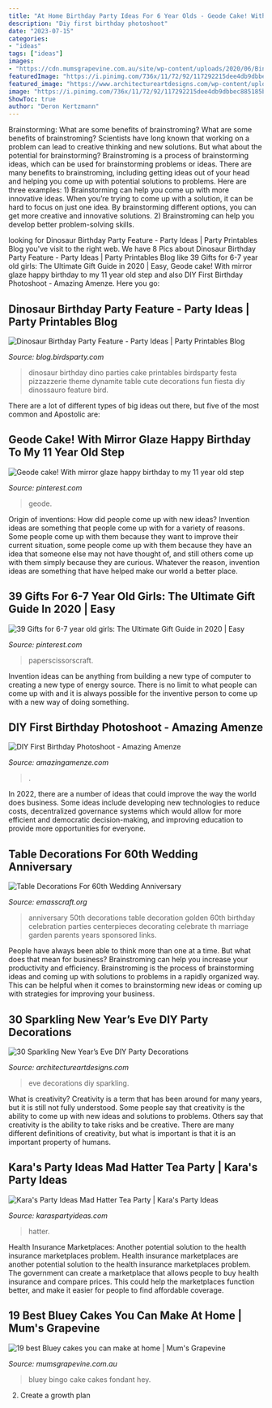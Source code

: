 ```yaml
---
title: "At Home Birthday Party Ideas For 6 Year Olds - Geode Cake! With Mirror Glaze Happy Birthday To My 11 Year Old Step"
description: "Diy first birthday photoshoot"
date: "2023-07-15"
categories:
- "ideas"
tags: ["ideas"]
images:
- "https://cdn.mumsgrapevine.com.au/site/wp-content/uploads/2020/06/Bingo-cake-Bluey.jpg"
featuredImage: "https://i.pinimg.com/736x/11/72/92/117292215dee4db9dbbec885185b15e5.jpg"
featured_image: "https://www.architectureartdesigns.com/wp-content/uploads/2013/12/1918-630x941.jpg"
image: "https://i.pinimg.com/736x/11/72/92/117292215dee4db9dbbec885185b15e5.jpg"
ShowToc: true
author: "Deron Kertzmann"
---
```



Brainstorming: What are some benefits of brainstroming?
What are some benefits of brainstroming? Scientists have long known that working on a problem can lead to creative thinking and new solutions. But what about the potential for brainstorming? Brainstroming is a process of brainstorming ideas, which can be used for brainstorming problems or ideas. There are many benefits to brainstroming, including getting ideas out of your head and helping you come up with potential solutions to problems. Here are three examples: 1) Brainstorming can help you come up with more innovative ideas. When you’re trying to come up with a solution, it can be hard to focus on just one idea. By brainstorming different options, you can get more creative and innovative solutions. 2) Brainstroming can help you develop better problem-solving skills.

	

		
looking for Dinosaur Birthday Party Feature - Party Ideas | Party Printables Blog you've visit to the right web. We have 8 Pics about Dinosaur Birthday Party Feature - Party Ideas | Party Printables Blog like 39 Gifts for 6-7 year old girls: The Ultimate Gift Guide in 2020 | Easy, Geode cake! With mirror glaze happy birthday to my 11 year old step and also DIY First Birthday Photoshoot - Amazing Amenze. Here you go:
		
    
## Dinosaur Birthday Party Feature - Party Ideas | Party Printables Blog

<img loading=lazy src="https://1.bp.blogspot.com/--7A0gqrNPeg/UOgERvM88PI/AAAAAAAAPGA/BiCxRe1Kio0/s1600/Dinosaur1.png" onerror="this.onerror=null;this.src='https://tse1.mm.bing.net/th?id=OIP.TiXPpvo9VdlgQirX3KoGBgHaKX&amp;pid=15.1';" alt="Dinosaur Birthday Party Feature - Party Ideas | Party Printables Blog">

_Source: blog.birdsparty.com_

>dinosaur birthday dino parties cake printables birdsparty festa pizzazzerie theme dynamite table cute decorations fun fiesta diy dinossauro feature bird. 

	

There are a lot of different types of big ideas out there, but five of the most common and Apostolic are: 

    
## Geode Cake! With Mirror Glaze Happy Birthday To My 11 Year Old Step

<img loading=lazy src="https://i.pinimg.com/736x/0e/48/73/0e48731b51593a2413cc077c0cedcc63.jpg" onerror="this.onerror=null;this.src='https://tse4.mm.bing.net/th?id=OIP.r8iEBzvfY0tB9nRuzkgEGgHaJ3&amp;pid=15.1';" alt="Geode cake! With mirror glaze happy birthday to my 11 year old step">

_Source: pinterest.com_

>geode. 

	

Origin of inventions: How did people come up with new ideas?
Invention ideas are something that people come up with for a variety of reasons. Some people come up with them because they want to improve their current situation, some people come up with them because they have an idea that someone else may not have thought of, and still others come up with them simply because they are curious. Whatever the reason, invention ideas are something that have helped make our world a better place.

    
## 39 Gifts For 6-7 Year Old Girls: The Ultimate Gift Guide In 2020 | Easy

<img loading=lazy src="https://i.pinimg.com/736x/11/72/92/117292215dee4db9dbbec885185b15e5.jpg" onerror="this.onerror=null;this.src='https://tse4.mm.bing.net/th?id=OIP.1aAIQBCKNUa0LWRj1OkVxAHaLH&amp;pid=15.1';" alt="39 Gifts for 6-7 year old girls: The Ultimate Gift Guide in 2020 | Easy">

_Source: pinterest.com_

>paperscissorscraft. 

	

Invention ideas can be anything from building a new type of computer to creating a new type of energy source. There is no limit to what people can come up with and it is always possible for the inventive person to come up with a new way of doing something.

    
## DIY First Birthday Photoshoot - Amazing Amenze

<img loading=lazy src="https://amazingamenze.com/wp-content/uploads/2020/04/first-birthday-photoshoot-300x400.jpg" onerror="this.onerror=null;this.src='https://tse1.mm.bing.net/th?id=OIP.dVmAyO6qQ_1eiQRG7qM8wwAAAA&amp;pid=15.1';" alt="DIY First Birthday Photoshoot - Amazing Amenze">

_Source: amazingamenze.com_

>. 

	

In 2022, there are a number of ideas that could improve the way the world does business. Some ideas include developing new technologies to reduce costs, decentralized governance systems which would allow for more efficient and democratic decision-making, and improving education to provide more opportunities for everyone.

    
## Table Decorations For 60th Wedding Anniversary

<img loading=lazy src="http://www.emasscraft.org/wp-content/uploads/2017/01/50th_wedding_anniversary_table_decoration_ideas_on_decorations_7.jpg" onerror="this.onerror=null;this.src='https://tse1.mm.bing.net/th?id=OIP.se-XpcgRW_DrHEtG1W-EkgHaJ3&amp;pid=15.1';" alt="Table Decorations For 60th Wedding Anniversary">

_Source: emasscraft.org_

>anniversary 50th decorations table decoration golden 60th birthday celebration parties centerpieces decorating celebrate th marriage garden parents years sponsored links. 

	

People have always been able to think more than one at a time. But what does that mean for business? Brainstroming can help you increase your productivity and efficiency. Brainstroming is the process of brainstorming ideas and coming up with solutions to problems in a rapidly organized way. This can be helpful when it comes to brainstorming new ideas or coming up with strategies for improving your business.

    
## 30 Sparkling New Year’s Eve DIY Party Decorations

<img loading=lazy src="https://www.architectureartdesigns.com/wp-content/uploads/2013/12/1918-630x941.jpg" onerror="this.onerror=null;this.src='https://tse3.mm.bing.net/th?id=OIP.MdGl__p-XkMslD3blZnPEwHaLD&amp;pid=15.1';" alt="30 Sparkling New Year’s Eve DIY Party Decorations">

_Source: architectureartdesigns.com_

>eve decorations diy sparkling. 

	

What is creativity?
Creativity is a term that has been around for many years, but it is still not fully understood. Some people say that creativity is the ability to come up with new ideas and solutions to problems. Others say that creativity is the ability to take risks and be creative. There are many different definitions of creativity, but what is important is that it is an important property of humans.

    
## Kara&#039;s Party Ideas Mad Hatter Tea Party | Kara&#039;s Party Ideas

<img loading=lazy src="https://www.karaspartyideas.com/wp-content/uploads/2012/05/robynprestonphotography-2012-39_600x900.jpg" onerror="this.onerror=null;this.src='https://tse3.mm.bing.net/th?id=OIP.67Tyg2TIarE-XUdhy2MlsAHaLH&amp;pid=15.1';" alt="Kara&#039;s Party Ideas Mad Hatter Tea Party | Kara&#039;s Party Ideas">

_Source: karaspartyideas.com_

>hatter. 

	

Health Insurance Marketplaces: Another potential solution to the health insurance marketplaces problem.
Health insurance marketplaces are another potential solution to the health insurance marketplaces problem. The government can create a marketplace that allows people to buy health insurance and compare prices. This could help the marketplaces function better, and make it easier for people to find affordable coverage.

    
## 19 Best Bluey Cakes You Can Make At Home | Mum&#039;s Grapevine

<img loading=lazy src="https://cdn.mumsgrapevine.com.au/site/wp-content/uploads/2020/06/Bingo-cake-Bluey.jpg" onerror="this.onerror=null;this.src='https://tse2.mm.bing.net/th?id=OIP.eD_-V1TwwrVT8_yVP-jfgwHaJ6&amp;pid=15.1';" alt="19 best Bluey cakes you can make at home | Mum&#039;s Grapevine">

_Source: mumsgrapevine.com.au_

>bluey bingo cake cakes fondant hey. 

	

2. Create a growth plan 

